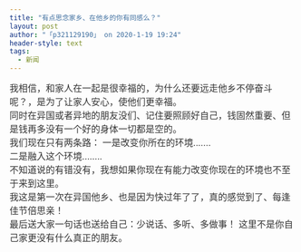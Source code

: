 ```yaml
---
title: "有点思念家乡、在他乡的你有同感么？"
layout: post
author: "「p321129190」 on 2020-1-19 19:24"
header-style: text
tags:
  - 新闻
---
```


<head></head>
<body>
 <font color="#333333"><font face="微软雅黑, Arial"><font style="font-size:16px">我相信，和家人在一起是很幸福的，为什么还要远走他乡不停奋斗呢？，是为了让家人安心，使他们更幸福。<br> 同时在异国或者异地的朋友没们、记住要照顾好自己，钱固然重要、但是钱再多没有一个好的身体一切都是空的。<br> 我们现在只有两条路：</font></font></font>
 <font color="#333333"><font face="微软雅黑, Arial"><font style="font-size:16px">一是改变你所在的环境.......<br> 二是融入这个环境........<br> 不知道说的有错没有，我想如果你现在有能力改变你现在的环境也不至于来到这里。<br> 我这是第一次在异国他乡、也是因为快过年了了，真的感觉到了、每逢佳节倍思亲！<br> 最后送大家一句话也送给自己：少说话、多听、多做事！ 这里不是你自己家更没有什么真正的朋友。</font></font></font>
 <br> 
 <br>
</body>


